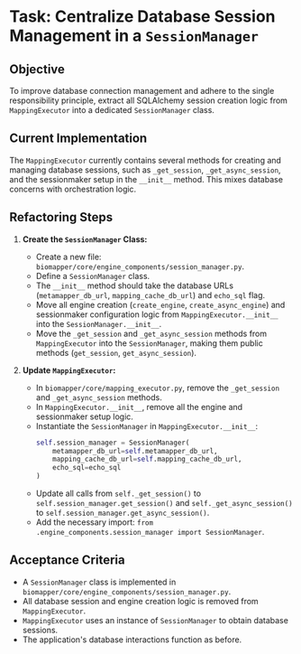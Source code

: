 # Task: Centralize Database Session Management in a `SessionManager`

## Objective
To improve database connection management and adhere to the single responsibility principle, extract all SQLAlchemy session creation logic from `MappingExecutor` into a dedicated `SessionManager` class.

## Current Implementation
The `MappingExecutor` currently contains several methods for creating and managing database sessions, such as `_get_session`, `_get_async_session`, and the sessionmaker setup in the `__init__` method. This mixes database concerns with orchestration logic.

## Refactoring Steps

1.  **Create the `SessionManager` Class:**
    *   Create a new file: `biomapper/core/engine_components/session_manager.py`.
    *   Define a `SessionManager` class.
    *   The `__init__` method should take the database URLs (`metamapper_db_url`, `mapping_cache_db_url`) and `echo_sql` flag.
    *   Move all engine creation (`create_engine`, `create_async_engine`) and sessionmaker configuration logic from `MappingExecutor.__init__` into the `SessionManager.__init__`.
    *   Move the `_get_session` and `_get_async_session` methods from `MappingExecutor` into the `SessionManager`, making them public methods (`get_session`, `get_async_session`).

2.  **Update `MappingExecutor`:**
    *   In `biomapper/core/mapping_executor.py`, remove the `_get_session` and `_get_async_session` methods.
    *   In `MappingExecutor.__init__`, remove all the engine and sessionmaker setup logic.
    *   Instantiate the `SessionManager` in `MappingExecutor.__init__`:
        ```python
        self.session_manager = SessionManager(
            metamapper_db_url=self.metamapper_db_url,
            mapping_cache_db_url=self.mapping_cache_db_url,
            echo_sql=echo_sql
        )
        ```
    *   Update all calls from `self._get_session()` to `self.session_manager.get_session()` and `self._get_async_session()` to `self.session_manager.get_async_session()`.
    *   Add the necessary import: `from .engine_components.session_manager import SessionManager`.

## Acceptance Criteria
*   A `SessionManager` class is implemented in `biomapper/core/engine_components/session_manager.py`.
*   All database session and engine creation logic is removed from `MappingExecutor`.
*   `MappingExecutor` uses an instance of `SessionManager` to obtain database sessions.
*   The application's database interactions function as before.
